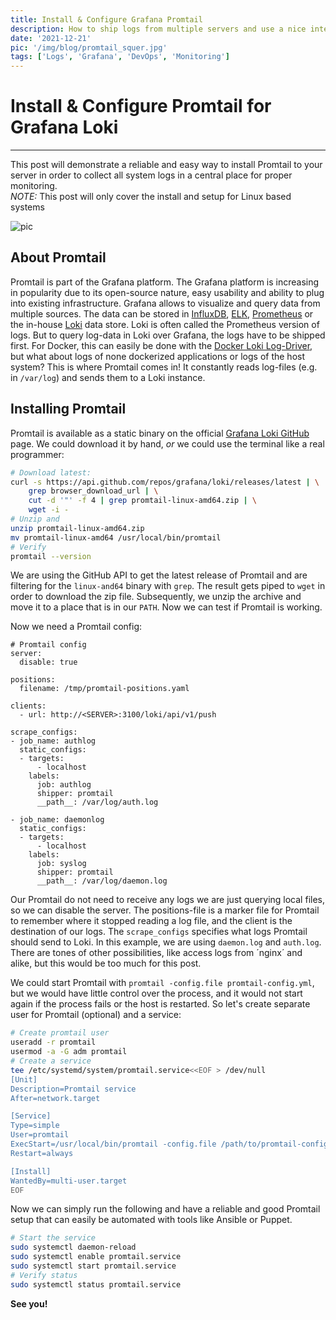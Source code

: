 ```yaml
---
title: Install & Configure Grafana Promtail
description: How to ship logs from multiple servers and use a nice interface to query access logs? Promtail is the right tool in order to use the powerful Grafana platform. 
date: '2021-12-21'
pic: '/img/blog/promtail_squer.jpg'
tags: ['Logs', 'Grafana', 'DevOps', 'Monitoring']
---
```


# Install & Configure Promtail for Grafana Loki
---
This post will demonstrate a reliable and easy way to install Promtail to your server in order to collect all system logs in a central place for proper monitoring.  
*NOTE:* This post will only cover the install and setup for Linux based systems

![pic](/img/blog/promtail.jpg)


## About Promtail
Promtail is part of the Grafana platform. The Grafana platform is increasing in popularity due to its open-source nature, easy usability and ability to plug into existing infrastructure. Grafana allows to visualize and query data from multiple sources. The data can be stored in [InfluxDB](https://grafana.com/docs/grafana/latest/datasources/influxdb/), [ELK](https://grafana.com/docs/grafana/latest/datasources/elasticsearch/), [Prometheus](https://grafana.com/docs/grafana/latest/datasources/prometheus/) or the in-house [Loki](https://grafana.com/docs/loki/latest/) data store. Loki is often called the Prometheus version of logs. But to query log-data in Loki over Grafana, the logs have to be shipped first. For Docker, this can easily be done with the [Docker Loki Log-Driver](https://grafana.com/docs/loki/latest/), but what about logs of none dockerized applications or logs of the host system? This is where Promtail comes in! It constantly reads log-files (e.g. in `/var/log`) and sends them to a Loki instance.

## Installing Promtail
Promtail is available as a static binary on the official [Grafana Loki GitHub](https://github.com/grafana/loki/releases) page. We could download it by hand, *or* we could use the terminal like a real programmer:

```bash
# Download latest:
curl -s https://api.github.com/repos/grafana/loki/releases/latest | \
    grep browser_download_url | \
    cut -d '"' -f 4 | grep promtail-linux-amd64.zip | \
    wget -i -
# Unzip and
unzip promtail-linux-amd64.zip
mv promtail-linux-amd64 /usr/local/bin/promtail
# Verify
promtail --version

```
We are using the GitHub API to get the latest release of Promtail and are filtering for the `linux-and64` binary with `grep`. The result gets piped to `wget` in order to download the zip file. Subsequently, we unzip the archive and move it to a place that is in our `PATH`. Now we can test if Promtail is working.

Now we need a Promtail config:

```ymal
# Promtail config
server:
  disable: true

positions:
  filename: /tmp/promtail-positions.yaml

clients:
  - url: http://<SERVER>:3100/loki/api/v1/push

scrape_configs:
- job_name: authlog
  static_configs:
  - targets:
      - localhost
    labels:
      job: authlog
      shipper: promtail
      __path__: /var/log/auth.log

- job_name: daemonlog
  static_configs:
  - targets:
      - localhost
    labels:
      job: syslog
      shipper: promtail
      __path__: /var/log/daemon.log
```

Our Promtail do not need to receive any logs we are just querying local files, so we can disable the server. The positions-file is a marker file for Promtail to remember where it stopped reading a log file, and the client is the destination of our logs. The `scrape_configs` specifies what logs Promtail should send to Loki. In this example, we are using `daemon.log` and `auth.log`. There are tones of other possibilities, like access logs from ´nginx´ and alike, but this would be too much for this post.

We could start Promtail with `promtail -config.file promtail-config.yml`, but we would have little control over the process, and it would not start again if the process fails or the host is restarted. So let's create separate user for Promtail (optional) and a service:

```bash
# Create promtail user
useradd -r promtail
usermod -a -G adm promtail
# Create a service
tee /etc/systemd/system/promtail.service<<EOF > /dev/null
[Unit]
Description=Promtail service
After=network.target

[Service]
Type=simple
User=promtail
ExecStart=/usr/local/bin/promtail -config.file /path/to/promtail-config.yml
Restart=always

[Install]
WantedBy=multi-user.target
EOF
```

Now we can simply run the following and have a reliable and good Promtail setup that can easily be automated with tools like Ansible or Puppet.
```bash
# Start the service
sudo systemctl daemon-reload
sudo systemctl enable promtail.service
sudo systemctl start promtail.service
# Verify status
sudo systemctl status promtail.service
```

**See you!**